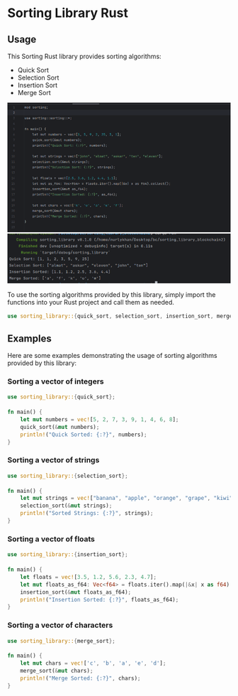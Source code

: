 # Sorting Library Rust

## Usage

This Sorting Rust library provides sorting algorithms:

- Quick Sort
- Selection Sort
- Insertion Sort
- Merge Sort

![img.png](src/images/main.png)
![img_1.png](src/images/res.png)

To use the sorting algorithms provided by this library, simply import the functions into your Rust project and call them as needed.

```rust
use sorting_library::{quick_sort, selection_sort, insertion_sort, merge_sort};
```

## Examples

Here are some examples demonstrating the usage of sorting algorithms provided by this library:

### Sorting a vector of integers

```rust
use sorting_library::{quick_sort};

fn main() {
    let mut numbers = vec![5, 2, 7, 3, 9, 1, 4, 6, 8];
    quick_sort(&mut numbers);
    println!("Quick Sorted: {:?}", numbers);
}
```

### Sorting a vector of strings

```rust
use sorting_library::{selection_sort};

fn main() {
    let mut strings = vec!["banana", "apple", "orange", "grape", "kiwi"];
    selection_sort(&mut strings);
    println!("Sorted Strings: {:?}", strings);
}
```

### Sorting a vector of floats

```rust
use sorting_library::{insertion_sort};

fn main() {
    let floats = vec![3.5, 1.2, 5.6, 2.3, 4.7];
    let mut floats_as_f64: Vec<f64> = floats.iter().map(|&x| x as f64).collect();
    insertion_sort(&mut floats_as_f64);
    println!("Insertion Sorted: {:?}", floats_as_f64);
}
```

### Sorting a vector of characters

```rust
use sorting_library::{merge_sort};

fn main() {
    let mut chars = vec!['c', 'b', 'a', 'e', 'd'];
    merge_sort(&mut chars);
    println!("Merge Sorted: {:?}", chars);
}
```

